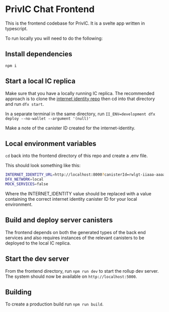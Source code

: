 # PrivIC Chat Frontend

This is the frontend codebase for PrivIC. It is a svelte app written in typescript.

To run locally you will need to do the following:

## Install dependencies

`npm i`

## Start a local IC replica

Make sure that you have a locally running IC replica. The recommended approach is to clone the [internet identity repo](https://github.com/dfinity/internet-identity) then cd into that directory and run `dfx start`.

In a separate terminal in the same directory, run `II_ENV=development dfx deploy --no-wallet --argument '(null)'`

Make a note of the canister ID created for the internet-identity.

## Local environment variables

`cd` back into the frontend directory of this repo and create a .env file.

This should look something like this:

```bash
INTERNET_IDENTITY_URL=http://localhost:8000?canisterId=rwlgt-iiaaa-aaaaa-aaaaa-cai
DFX_NETWORK=local
MOCK_SERVICES=false
```

Where the INTERNET_IDENTITY value should be replaced with a value containing the correct internet identity canister ID for your local environment.

## Build and deploy server canisters

The frontend depends on both the generated types of the back end services and also requires instances of the relevant canisters to be deployed to the local IC replica.

## Start the dev server

From the frontend directory, run `npm run dev` to start the rollup dev server. The system should now be available on `http://localhost:5000`.

## Building

To create a production build run `npm run build`.
